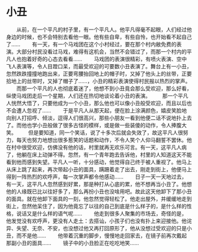 # 小丑
　　从前，在一个平凡的村子里，有一个平凡人。他平凡得毫不起眼，人们经过他身边的时候，也不会特别去看他一眼。他有些自卑，有些自怜，也开始看不起自己了…… 
　　有一天，有一个马戏团在这个小村经过，要在那个村内敝免费的表演。大部分村民没看过马戏，难得有这机会，当然不会错过了，而那一个村内的平凡人也抱着好奇的心态去看看…… 
　　马戏团的表演很精彩，有喷火表演、空中飞人表演等，令人目蹬口呆，而最受欢迎的可要数小丑表演了。舞台上有一小丑，忽然跌跌撞撞地跑出来，正要弯腰抬回地上的帽子时，又掉了他头上的丝带，正要拾地上的丝带时，又掉了帽子了……，小丑的精彩表演使得村民报以热烈的掌声。 
　　而那一个平凡的人也彻底着迷了，他想不到小丑竟会那么受欢迎，那么好看，纵使马戏团走后一个星期，人们还在热切地谈论着小丑的表演。 
　　那一个平凡人恍然大悟了，只要他成为一个小丑，那么他也可以像小丑般受欢迎，而且以后也不会遭人忽视了…… 
　　于是平凡人从那天起，便在脸上涂满颜色，嬉皮笑脸地向别人打招呼、倾淡，逗得人们很高兴，那些小朋友一看到他便二话不说地扑上去了。而他也学小丑般做了很多古怪的模样，或是做一些装傻的动作，令人捧腹大笑。 
　　但是要知道，同一个笑话，说了十多次后就会失效了，故这平凡人很努力，每天也努力地想出很多惹笑的话题和动作，不令人笑个人仰马翻誓不罢休。他在村中很受欢迎，仿佛没有他的话，村里就再无欢乐可言。有一天，这平凡人病了，他躺在床上动弹不得。忽然，有一个青年跑去告诉他，村里的人知道这天不能看到他而感到失望。平凡人一听，十分感动，他觉得自己终于被人重视了。他马上从床上跳了起来，再次带起小丑的面具，蹒跚着走了出去，刚走到街上，他便马上得到一阵热烈的欢呼声，每一次掌声都令他感动…… 
　　日子一天一天地过去，有一天，这平凡人忽然感到好累，那是种打从心底的累，他不想再当小丑了。他想他的人缘既已比以往好多了，那么再扮小丑也没啥用吧。故此这天他卸下了那小丑的面具。就在他卸下面具的一刻，他忽然觉得轻松了。他走出屋外，并缓缓地走到街上，忽然他呆住了，因为他竟忘了以往的自己到底是什么样子的，是什么样的性格，说话又是什么样的语气呢…… 
　　他走到很多人聚集的市场去，奇怪的是，他发觉没有欢呼声，更没有人走土：去搭讪，小孩子们也没有扑上来迎接他。他诧异、失望、无奈、不安，也没想过他又再打回原形了，他从没想过受欢迎的只是小丑，而不是他…… 
　　他带着沉重的脚步，慢慢地走回家去，在镜子前再次戴起那副小丑的面具…… 
　　镜子中的小丑脸正在吃吃地笑……
 
